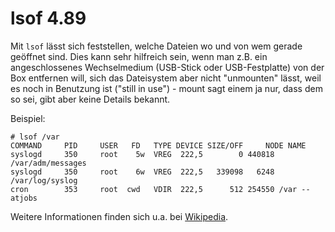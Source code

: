 # lsof 4.89

Mit `lsof` lässt sich feststellen, welche Dateien wo und von wem gerade
geöffnet sind. Dies kann sehr hilfreich sein, wenn man z.B. ein
angeschlossenes Wechselmedium (USB-Stick oder USB-Festplatte) von der
Box entfernen will, sich das Dateisystem aber nicht "unmounten" lässt,
weil es noch in Benutzung ist ("still in use") - mount sagt einem ja
nur, dass dem so sei, gibt aber keine Details bekannt.

Beispiel:

```
# lsof /var
COMMAND     PID     USER   FD   TYPE DEVICE SIZE/OFF     NODE NAME
syslogd     350     root    5w  VREG  222,5        0 440818 /var/adm/messages
syslogd     350     root    6w  VREG  222,5   339098   6248 /var/log/syslog
cron        353     root  cwd   VDIR  222,5      512 254550 /var -- atjobs
```

Weitere Informationen finden sich u.a. bei
[Wikipedia](http://en.wikipedia.org/wiki/Lsof).

